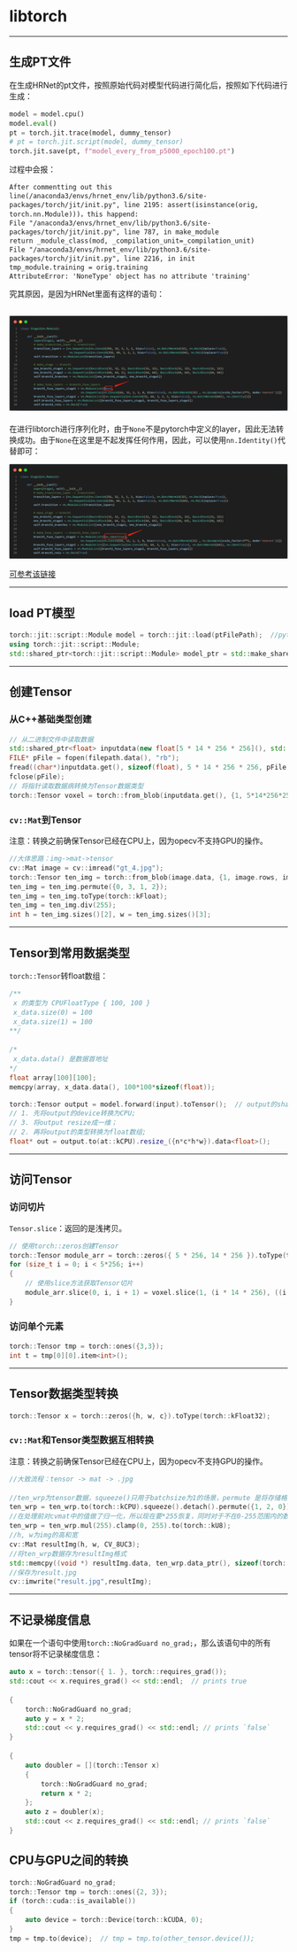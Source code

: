 # libtorch

---
## 生成PT文件
在生成HRNet的pt文件，按照原始代码对模型代码进行简化后，按照如下代码进行生成：

```python
model = model.cpu()
model.eval()
pt = torch.jit.trace(model, dummy_tensor)
# pt = torch.jit.script(model, dummy_tensor)
torch.jit.save(pt, f"model_every_from_p5000_epoch100.pt")
```

过程中会报：

```shell
After commentting out this line(/anaconda3/envs/hrnet_env/lib/python3.6/site-packages/torch/jit/init.py", line 2195: assert(isinstance(orig, torch.nn.Module)))，this happend:
File "/anaconda3/envs/hrnet_env/lib/python3.6/site-packages/torch/jit/init.py", line 787, in make_module
return _module_class(mod, _compilation_unit=_compilation_unit)
File "/anaconda3/envs/hrnet_env/lib/python3.6/site-packages/torch/jit/init.py", line 2216, in init
tmp_module.training = orig.training
AttributeError: 'NoneType' object has no attribute 'training'
```
究其原因，是因为HRNet里面有这样的语句：

![orginal_code](../../imgdata/libtorch/hrnet_code.png)
---

在进行libtorch进行序列化时，由于```None```不是pytorch中定义的layer，因此无法转换成功。由于```None```在这里是不起发挥任何作用，因此，可以使用```nn.Identity()```代替即可：

![code_for_make_pt](../../imgdata/libtorch/hrnet_to_pt.png)

[可参考该链接](https://github.com/microsoft/nni/issues/2922)

---
## load PT模型

```c++
torch::jit::script::Module model = torch::jit::load(ptFilePath);  //pytorch model 
using torch::jit::script::Module;
std::shared_ptr<torch::jit::script::Module> model_ptr = std::make_shared<torch::jit::script::Module>(model);  // 将模型转换为智能指针
```

---
## 创建Tensor

### 从C++基础类型创建

```c++
// 从二进制文件中读取数据
std::shared_ptr<float> inputdata(new float[5 * 14 * 256 * 256](), std::default_delete<float[]>());
FILE* pFile = fopen(filepath.data(), "rb");
fread((char*)inputdata.get(), sizeof(float), 5 * 14 * 256 * 256, pFile);
fclose(pFile);
// 将指针读取数据病转换为Tensor数据类型
torch::Tensor voxel = torch::from_blob(inputdata.get(), {1, 5*14*256*256 }, dtype(torch::kFloat32));  // (batchsize, c, h, w)
```

### ```cv::Mat```到Tensor

注意：转换之前确保Tensor已经在CPU上，因为opecv不支持GPU的操作。

```c++
//大体思路：img->mat->tensor
cv::Mat image = cv::imread("gt_4.jpg");
torch::Tensor ten_img = torch::from_blob(image.data, {1, image.rows, image.cols, 3}, torch::kByte).to(device);
ten_img = ten_img.permute({0, 3, 1, 2});
ten_img = ten_img.toType(torch::kFloat);
ten_img = ten_img.div(255);
int h = ten_img.sizes()[2], w = ten_img.sizes()[3];
```



---

## Tensor到常用数据类型

```torch::Tensor```转float数组：

```c++
/**
 x 的类型为 CPUFloatType { 100, 100 } 
 x_data.size(0) = 100
 x_data.size(1) = 100
**/

/* 
 x_data.data() 是数据首地址 
*/
float array[100][100];
memcpy(array, x_data.data(), 100*100*sizeof(float));
```

```c++
torch::Tensor output = model.forward(input).toTensor();  // output的shape为(n, c, h, w),device为GPU
// 1. 先将output的device转换为CPU;
// 3. 将output resize成一维；
// 2. 再将output的类型转换为float数组;
float* out = output.to(at::kCPU).resize_({n*c*h*w}).data<float>();
```



---

## 访问Tensor

### 访问切片

```Tensor.slice```：返回的是浅拷贝。

```c++
// 使用torch::zeros创建Tensor
torch::Tensor module_arr = torch::zeros({ 5 * 256, 14 * 256 }).toType(torch::kFloat32);
for (size_t i = 0; i < 5*256; i++)
{
    // 使用slice方法获取Tensor切片
    module_arr.slice(0, i, i + 1) = voxel.slice(1, (i * 14 * 256), ((i + 1) * 14 * 256)).squeeze_().contiguous();
}
```

### 访问单个元素

```c++
torch::Tensor tmp = torch::ones({3,3});
int t = tmp[0][0].item<int>();
```

---

## Tensor数据类型转换

```c++
torch::Tensor x = torch::zeros({h, w, c}).toType(torch::kFloat32);
```

### ```cv::Mat```和Tensor类型数据互相转换

注意：转换之前确保Tensor已经在CPU上，因为opecv不支持GPU的操作。

```c++
//大致流程：tensor -> mat -> .jpg

//ten_wrp为tensor数据，squeeze()只用于batchsize为1的场景，permute 是将存储格式从pytorch形式转成opencv格式
ten_wrp = ten_wrp.to(torch::kCPU).squeeze().detach().permute({1, 2, 0});
//在处理前对cvmat中的值做了归一化，所以现在要*255恢复，同时对于不在0-255范围内的数据，需要做限制；cvmat的数据格式是8UC3，所以torch tensor要提前转换成kU8
ten_wrp = ten_wrp.mul(255).clamp(0, 255).to(torch::kU8);
//h, w为img的高和宽
cv::Mat resultImg(h, w, CV_8UC3);
//将ten_wrp数据存为resultImg格式
std::memcpy((void *) resultImg.data, ten_wrp.data_ptr(), sizeof(torch::kU8) * ten_wrp.numel());
//保存为result.jpg
cv::imwrite("result.jpg",resultImg);
```



---

## 不记录梯度信息

如果在一个语句中使用```torch::NoGradGuard no_grad;```，那么该语句中的所有tensor将不记录梯度信息：

```c++
auto x = torch::tensor({ 1. }, torch::requires_grad());
std::cout << x.requires_grad() << std::endl;  // prints true

{
    torch::NoGradGuard no_grad;
    auto y = x * 2;
    std::cout << y.requires_grad() << std::endl; // prints `false`
}

{
    auto doubler = [](torch::Tensor x) 
    {
        torch::NoGradGuard no_grad;
        return x * 2;
	};
    auto z = doubler(x);
    std::cout << z.requires_grad() << std::endl; // prints `false`
}
```
## CPU与GPU之间的转换

```c++
torch::NoGradGuard no_grad;
torch::Tensor tmp = torch::ones({2, 3});
if (torch::cuda::is_available())
{
    auto device = torch::Device(torch::kCUDA, 0);
}
tmp = tmp.to(device);  // tmp = tmp.to(other_tensor.device());
```
